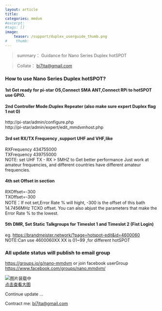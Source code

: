 ```yaml
---
layout: article
title: 
categories: mmdvm
#excerpt:
#tags: []
image:
    teaser: /support/duplex_userguide_thumb.png
#    thumb:
---
```

 
> summary： Guidance for Nano Series Duplex hotSPOT
 
> Collate： bi7jta@gmail.com   
 
### How to use Nano Series Duplex hotSPOT?  
#### 1st  Get ready for pi-star OS,Connect SMA ANT,Connect RPi to hotSPOT use GPIO.   
#### 2nd  Controller Mode:Duplex Repeater (also make sure expert Duplex flag 1 not 0)  
http://pi-star/admin/configure.php  
http://pi-star/admin/expert/edit_mmdvmhost.php   

#### 3rd  set RX/TX Frequency ,support UHF and VHF,like  
RXFrequency  434755000  
TXFrequency  439755000   
NOTE: set UHF TX - RX > 5MHZ to Get better performance 
Just work at amateur frequencies, and different countries have different amateur frequencies.    

#### 4th set Offset in section   
RXOffset=-300    
TXOffset=-300  
NOTE：If not set,Error Rate % will hight, -300 is the offset of this bath 14.7456MHz TCXO offset.
You can also abjust the parameters that make the Error Rate % to the lowest.

#### 5th DMR, Set Static Talkgroups for Timeslot 1 and Timeslot 2  (Fist Login)  
eg. https://brandmeister.network/?page=hotspot-edit&id=4600060    
NOTE:Can use 4600060XX XX is 01~99 ,for different hotSPOT  

### All update status will publish to email group  
https://groups.io/g/nano-mmdvm or join facebook userGroup   
https://www.facebook.com/groups/nano.mmdvm/  

![图片装载中](/images/user_guide_where_tx.png)   
[点击查看大图](https://github.com/nano-mmdvm/Duplex_hotSPOT/raw/master/images/user_guide_where_tx.png)  
 
 

Continue update ...   

Contract me: bi7jta@gmail.com  







